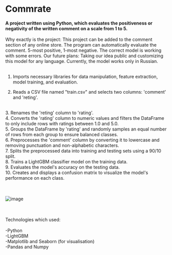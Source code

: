 # Commrate
**A project written using Python, which evaluates the positiveness or negativity of the written comment on a scale from 1 to 5.**
<br>
<br>
Why exactly is the project:
This project can be added to the comment section of any online store. The program can automatically evaluate the comment. 5-most positive, 1-most negative. The correct model is working with some errors. Our future plans: Taking our idea public and customizing this model for any language. Currently, the model works only in Russian.
<br>
<br>

1. Imports necessary libraries for data manipulation, feature extraction, model training, and evaluation.

2. Reads a CSV file named "train.csv" and selects two columns: 'comment' and 'reting'.
<br>
3. Renames the 'reting' column to 'rating'.
<br>
4. Converts the 'rating' column to numeric values and filters the DataFrame to only include rows with ratings between 1.0 and 5.0.
<br>
5. Groups the DataFrame by 'rating' and randomly samples an equal number of rows from each group to ensure balanced classes.
<br>
6. Preprocesses the 'comment' column by converting it to lowercase and removing punctuation and non-alphabetic characters.
<br>
7. Splits the preprocessed data into training and testing sets using a 90/10 split.
<br>
8. Trains a LightGBM classifier model on the training data.
<br>
9. Evaluates the model's accuracy on the testing data.
<br>
10. Creates and displays a confusion matrix to visualize the model's performance on each class.
<br>
<br>
<br>

![image](https://github.com/jamshid-ds/Commrate/assets/117648241/d5d20318-b7d4-466c-8ab6-7419054d80ce)

<br>
<br>
Technologies which used:
<br>
<br>
-Python
<br>
-LightGBM
<br>
-Matplotlib and Seaborn (for visualisation)
<br>
-Pandas and Numpy
